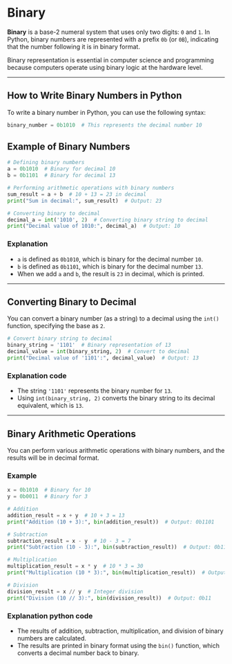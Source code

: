 # Binary

**Binary** is a base-2 numeral system that uses only two digits: `0` and `1`. In Python, binary numbers are represented with a prefix `0b` (or `0B`), indicating that the number following it is in binary format.

Binary representation is essential in computer science and programming because computers operate using binary logic at the hardware level.

---

## How to Write Binary Numbers in Python

To write a binary number in Python, you can use the following syntax:

```python
binary_number = 0b1010  # This represents the decimal number 10
```

## Example of Binary Numbers

```python
# Defining binary numbers
a = 0b1010  # Binary for decimal 10
b = 0b1101  # Binary for decimal 13

# Performing arithmetic operations with binary numbers
sum_result = a + b  # 10 + 13 = 23 in decimal
print("Sum in decimal:", sum_result)  # Output: 23

# Converting binary to decimal
decimal_a = int('1010', 2)  # Converting binary string to decimal
print("Decimal value of 1010:", decimal_a)  # Output: 10
```

### Explanation

- `a` is defined as `0b1010`, which is binary for the decimal number `10`.
- `b` is defined as `0b1101`, which is binary for the decimal number `13`.
- When we add `a` and `b`, the result is `23` in decimal, which is printed.

---

## Converting Binary to Decimal

You can convert a binary number (as a string) to a decimal using the `int()` function, specifying the base as `2`.

```python
# Convert binary string to decimal
binary_string = '1101'  # Binary representation of 13
decimal_value = int(binary_string, 2)  # Convert to decimal
print("Decimal value of '1101':", decimal_value)  # Output: 13
```

### Explanation code

- The string `'1101'` represents the binary number for `13`.
- Using `int(binary_string, 2)` converts the binary string to its decimal equivalent, which is `13`.

---

## Binary Arithmetic Operations

You can perform various arithmetic operations with binary numbers, and the results will be in decimal format.

### Example

```python
x = 0b1010  # Binary for 10
y = 0b0011  # Binary for 3

# Addition
addition_result = x + y  # 10 + 3 = 13
print("Addition (10 + 3):", bin(addition_result))  # Output: 0b1101

# Subtraction
subtraction_result = x - y  # 10 - 3 = 7
print("Subtraction (10 - 3):", bin(subtraction_result))  # Output: 0b111

# Multiplication
multiplication_result = x * y  # 10 * 3 = 30
print("Multiplication (10 * 3):", bin(multiplication_result))  # Output: 0b11110

# Division
division_result = x // y  # Integer division
print("Division (10 // 3):", bin(division_result))  # Output: 0b11
```

### Explanation python code

- The results of addition, subtraction, multiplication, and division of binary numbers are calculated.
- The results are printed in binary format using the `bin()` function, which converts a decimal number back to binary.
